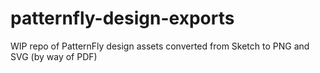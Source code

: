 # patternfly-design-exports
WIP repo of PatternFly design assets converted from Sketch to PNG and SVG (by way of PDF)
